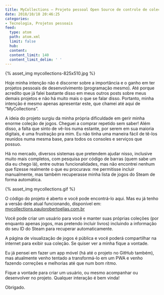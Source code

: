 ```yaml
---
title: MyCollections – Projeto pessoal Open Source de controle de coleções
date: 2018/10/18 20:46:25
categories: 
- Tecnologia, Projetos pessoais
feed:
  type: atom
  path: atom.xml
  limit: false
  hub:
  content:
  content_limit: 140
  content_limit_delim: ' '
---
```


{% asset_img mycollections-825x510.jpg %}

Hoje minha intenção não é discorrer sobre a importância e o ganho em ter projetos pessoais de desenvolvimento (programação mesmo). Até porque acredito que já falei bastante disso em meus outros posts sobre meus demais projetos e não há muito mais o que se falar disso. Portanto, minha intenção é mesmo apenas apresentar este, que chamei até aqui de “MyCollections”.

A ideia do projeto surgiu da minha própria dificuldade em gerir minha enorme coleção de jogos. Cheguei a comprar repetido sem saber! Além disso, a falta que sinto de vê-los numa estante, por serem em sua maioria digitais, é uma frustração pra mim. Eu não tinha uma maneira fácil de tê-los reunidos numa mesma base, para todos os consoles e serviços que possuo.

<!-- more -->

Há no mercado, diversos sistemas que pretendem ajudar nisso, inclusive muito mais completos, com pesquisa por código de barras (quem sabe um dia eu chego lá), entre outras funcionalidades, mas não encontrei nenhum que fizesse realmente o que eu procurava: me permitisse incluir manualmente, mas também recuperasse minha lista de jogos do Steam de forma automática.

{% asset_img mycollections.gif %}

O código do projeto é aberto e você pode encontrá-lo aqui. Mas eu já tenho a versão dele atual funcionando, disponível em: [mycollections.paulorobertoelias.com.br](mycollections.paulorobertoelias.com.br)

Você pode criar um usuário para você e manter suas próprias coleções (por enquanto apenas jogos, mas pretendo incluir livros) incluindo a informação do seu ID do Steam para recuperar automaticamente.

A página de visualização de jogos é pública e você poderá compartilhar na internet para exibir sua coleção. Se quiser ver a minha fique a vontade.

Eu já pensei em fazer um app móvel (há até o projeto no GitHub também), mas atualmente venho tentado a transformá-lo em um PWA e venho fazendo correções e melhorias até que num bom ritmo.

Fique a vontade para criar um usuário, ou mesmo acompanhar ou desenvolver no projeto. Qualquer interação é bem vinda!

Obrigado.